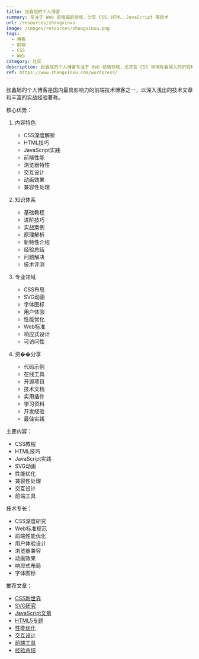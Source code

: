 ```yaml
---
title: 张鑫旭的个人博客
summary: 专注于 Web 前端偏前领域，分享 CSS、HTML、JavaScript 等技术
url: /resources/zhangxinxu
image: /images/resources/zhangxinxu.png
tags:
  - 博客
  - 前端
  - CSS
  - Web
category: 社区
description: 张鑫旭的个人博客专注于 Web 前端领域，尤其在 CSS 领域有着深入的研究和独到的见解，是前端开发者的重要学习资源。
ref: https://www.zhangxinxu.com/wordpress/
---
```


张鑫旭的个人博客是国内最具影响力的前端技术博客之一，以深入浅出的技术文章和丰富的实战经验著称。

核心优势：

1. 内容特色
   - CSS深度解析
   - HTML技巧
   - JavaScript实践
   - 前端性能
   - 浏览器特性
   - 交互设计
   - 动画效果
   - 兼容性处理

2. 知识体系
   - 基础教程
   - 进阶技巧
   - 实战案例
   - 原理解析
   - 新特性介绍
   - 经验总结
   - 问题解决
   - 技术评测

3. 专业领域
   - CSS布局
   - SVG动画
   - 字体图标
   - 用户体验
   - 性能优化
   - Web标准
   - 响应式设计
   - 可访问性

4. 资��分享
   - 代码示例
   - 在线工具
   - 开源项目
   - 技术文档
   - 实用插件
   - 学习资料
   - 开发经验
   - 最佳实践

主要内容：
- CSS教程
- HTML技巧
- JavaScript实践
- SVG动画
- 性能优化
- 兼容性处理
- 交互设计
- 前端工具

技术专长：
- CSS深度研究
- Web标准规范
- 前端性能优化
- 用户体验设计
- 浏览器兼容
- 动画效果
- 响应式布局
- 字体图标

推荐文章：
- [CSS新世界](https://www.zhangxinxu.com/wordpress/category/css/)
- [SVG研究](https://www.zhangxinxu.com/wordpress/category/svg/)
- [JavaScript文章](https://www.zhangxinxu.com/wordpress/category/js/)
- [HTML5专题](https://www.zhangxinxu.com/wordpress/category/html/)
- [性能优化](https://www.zhangxinxu.com/wordpress/category/performance/)
- [交互设计](https://www.zhangxinxu.com/wordpress/category/ux/)
- [前端工具](https://www.zhangxinxu.com/wordpress/category/tools/)
- [经验总结](https://www.zhangxinxu.com/wordpress/category/experience/)
